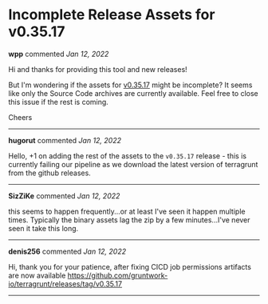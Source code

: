 # Incomplete Release Assets for v0.35.17

**wpp** commented *Jan 12, 2022*

Hi and thanks for providing this tool and new releases!

But I'm wondering if the assets for [v0.35.17](https://github.com/gruntwork-io/terragrunt/releases/tag/v0.35.17) might be incomplete? It seems like only the Source Code archives are currently available.
Feel free to close this issue if the rest is coming.

Cheers
<br />
***


**hugorut** commented *Jan 12, 2022*

Hello, +1 on adding the rest of the assets to the `v0.35.17` release - this is currently failing our pipeline as we download the latest version of terragrunt from the github releases.
***

**SizZiKe** commented *Jan 12, 2022*

this seems to happen frequently...or at least I've seen it happen multiple times. Typically the binary assets lag the zip by a few minutes...I've never seen it take this long.
***

**denis256** commented *Jan 12, 2022*

Hi, 
thank you for your patience, after fixing CICD job permissions artifacts are now available 
https://github.com/gruntwork-io/terragrunt/releases/tag/v0.35.17
***

